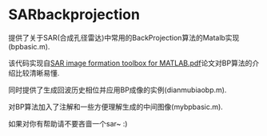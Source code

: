 # SARbackprojection
提供了关于SAR(合成孔径雷达)中常用的BackProjection算法的Matalb实现(bpbasic.m).

该代码实现自[SAR image formation toolbox for MATLAB.pdf](http://spie.org/Publications/Proceedings/Paper/10.1117/12.855375)论文对BP算法的介绍比较清晰易懂.

同时提供了生成回波历史相位并应用BP成像的实例(dianmubiaobp.m).

对BP算法加入了注解和一些方便理解生成的中间图像(mybpbasic.m).

如果对你有帮助请不要吝啬一个sar~ :)

